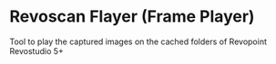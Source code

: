 # Revoscan Flayer (Frame Player)
Tool to play the captured images on the cached folders of Revopoint Revostudio 5+ 
